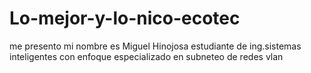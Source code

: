 # Lo-mejor-y-lo-nico-ecotec

me presento mi nombre es Miguel Hinojosa estudiante de ing.sistemas inteligentes con enfoque especializado en subneteo de redes vlan 
